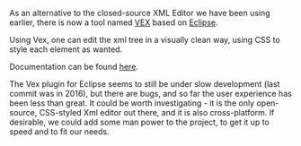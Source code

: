 As an alternative to the closed-source XML Editor we have been using
earlier, there is now a tool named [VEX](http://www.eclipse.org/vex/) based on
[Eclipse](http://www.eclipse.org).


Using Vex, one can edit the xml tree in a visually clean way, using CSS to
style each element as wanted.


Documentation can be found [here](http://wiki.eclipse.org/Vex/UserGuide).


The Vex plugin for Eclipse seems to still be under slow development (last commit
was in 2016), but there are bugs, and so far the user experience has been less
than great. It could be worth investigating - it is the only open-source,
CSS-styled Xml editor out there, and it is also cross-platform. If desirable, we
could add some man power to the project, to get it up to speed and to fit our
needs.
